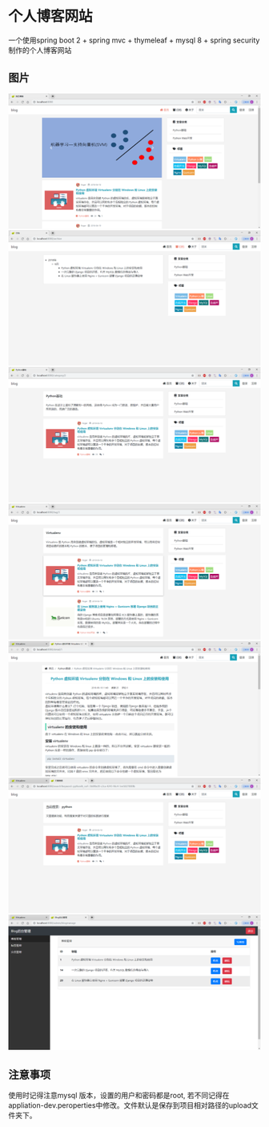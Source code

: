 # 个人博客网站

一个使用spring boot 2 + spring mvc + thymeleaf + mysql 8 + spring security制作的个人博客网站

## 图片

![](doc/img/p1.png)
![](doc/img/p2.png)
![](doc/img/p3.png)
![](doc/img/p4.png)
![](doc/img/p5.png)
![](doc/img/p6.png)
![](doc/img/p7.png)

 ## 注意事项
 使用时记得注意mysql 版本，设置的用户和密码都是root, 若不同记得在appliation-dev.peroperties中修改。文件默认是保存到项目相对路径的upload文件夹下。